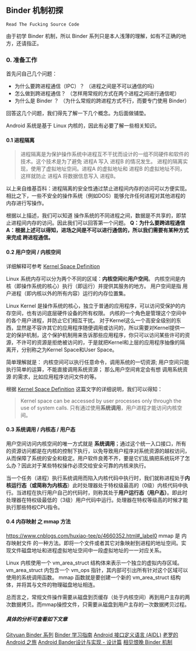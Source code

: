 ## Binder 机制初探

`Read The Fucking Source Code`

由于初学 Binder 机制，所以 Binder 系列只是本人浅薄的理解，如有不正确的地方，还请指正。

### 0. 准备工作

首先问自己几个问题：
- 为什么要跨进程通信（IPC）？ （进程之间是不可以通信的吗）
- 怎么做到跨进程通信？   （怎样用常规的方式在两个进程之间进行通信呢）
- 为什么是 Binder ？    （为什么常规的跨进程方式不行，而要专门使用 Binder）

回答这几个问题，我们得先了解一下几个概念。为后面做铺垫。

Android 系统是基于 Linux 内核的，因此有必要了解一些相关知识。

#### 0.1 进程隔离

> 进程隔离是为保护操作系统中进程互不干扰而设计的一组不同硬件和软件的技术。这个技术是为了避免 进程A 写入 进程B 的情况发生。 进程的隔离实现，使用了虚拟地址空间。进程A 的虚拟地址和 进程B 的虚拟地址不同，这样就防止 进程A 将数据信息写入 进程B。

以上来自维基百科：进程隔离的安全性通过禁止进程间内存的访问可以方便实现。相比之下，一些不安全的操作系统（例如DOS）能够允许任何进程对其他进程的内存进行写操作。

根据以上描述，我们可以知道 操作系统的不同进程之间，数据是不共享的，即禁止进程间内存的访问。因此我们可以回答第一个问题。
**Q：为什么要跨进程通信**
**A：根据上述可以得知，进场之间是不可以进行通信的，所以我们需要有某种方式来完成 跨进程通信。**

#### 0.2 用户空间 / 内核空间

详细解释可参考 [Kernel Space Definition](http://www.linfo.org/kernel_space.html)

Linux 系统内存可以分为两个不同的区域：**内核空间**和**用户空间**。 
内核空间是内核（即操作系统的核心）执行（即运行）并提供其服务的地方。
用户空间是指 用户进程（即内核以外的所有内容）运行的内存位置集。

Linux Kernel 是操作系统的核心，独立于普通的应用程序，可以访问受保护的内存空间，也有访问底层硬件设备的所有权限。 内核的一个角色是管理这个空间中的各个用户进程，并防止它们相互干扰。
对于Kernel这么一个高安全级别的东西，显然是不容许其它的应用程序随便调用或访问的，所以需要对Kernel提供一定的保护机制，这个保护机制用来告诉那些应用程序，你只可以访问某些许可的资源，不许可的资源是拒绝被访问的，于是就把Kernel和上层的应用程序抽像的隔离开，分别称之为Kernel Space和User Space。

简单理解就是：
内核空间可以执行任意命令，调用系统的一切资源;
用户空间只能执行简单的运算，不能直接调用系统资源；
那么用户空间肯定会有想 调用系统资源 的需求，比如应用程序访问文件的等。

根据 [Kernel Space Definition](http://www.linfo.org/kernel_space.html) 这篇文字的详细说明，我们可以得知：
> Kernel space can be accessed by user processes only through the use of system calls. 
> 只有通过使用**系统调用**，用户进程才能访问内核空间。

#### 0.3 系统调用 / 内核态 / 用户态

用户空间访问内核空间的唯一方式就是 **系统调用**；通过这个统一入口接口，所有的资源访问都是在内核的控制下执行，以免导致用户程序对系统资源的越权访问，从而保障了系统的安全和稳定。用户软件良莠不齐，要是它们乱搞把系统玩坏了怎么办？因此对于某些特权操作必须交给安全可靠的内核来执行。

当一个任务（进程）执行系统调用而陷入内核代码中执行时，我们就称进程处于**内核运行态（或简称为内核态**）此时处理器处于特权级最高的（0级）内核代码中执行。当进程在执行用户自己的代码时，则称其处于**用户运行态（用户态）**。即此时处理器在特权级最低的（3级）用户代码中运行。处理器在特权等级高的时候才能执行那些特权CPU指令。


#### 0.4 内存映射 之 mmap 方法
https://www.cnblogs.com/huxiao-tee/p/4660352.html#_label0
mmap 是 内存映射文件 的一种方法。即将一个文件或者其它对象映射到进程的地址空间。实现文件磁盘地址和进程虚拟地址空间中一段虚拟地址的一一对应关系。

Linux 内核使用一个 vm_area_struct 结构体来表示一个独立的虚拟内存区域。
vm_area_struct 内包含一个 vm_ops 指针，其内部可引出所有针对这个区域可以使用的系统调用函数。
mmap 函数就是要创建一个新的 vm_area_struct 结构体，并将其与文件的物理磁盘地址相连。

总而言之，常规文件操作需要从磁盘到页缓存（处于内核空间）再到用户主存的两次数据拷贝。而mmap操控文件，只需要从磁盘到用户主存的一次数据拷贝过程。


##### 具体的分析可查看如下文章
[Gityuan Binder 系列](http://gityuan.com/2015/10/31/binder-prepare/)
[Binder 学习指南](http://weishu.me/2016/01/12/binder-index-for-newer/)
[Android 接口定义语言 (AIDL)](https://developer.android.com/guide/components/aidl?hl=zh-cn)
[老罗的 Android 之旅](https://blog.csdn.net/luoshengyang/article/details/6618363)
[Android Bander设计与实现 - 设计篇](https://blog.csdn.net/universus/article/details/6211589)
[相见恨晚 Binder 机制](https://blog.csdn.net/freekiteyu/article/details/70082302)


